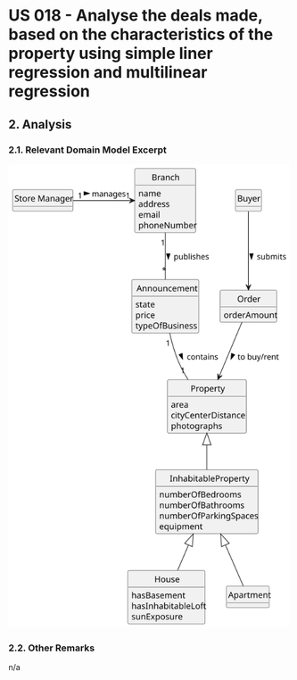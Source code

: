 # US 018 - Analyse the deals made, based on the characteristics of the property using simple liner regression and multilinear regression

## 2. Analysis

### 2.1. Relevant Domain Model Excerpt 

![Domain Model](svg/us018-DM.svg)

### 2.2. Other Remarks

n/a